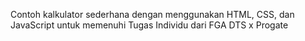 Contoh kalkulator sederhana dengan menggunakan HTML, CSS, dan JavaScript untuk memenuhi Tugas Individu dari FGA DTS x Progate
